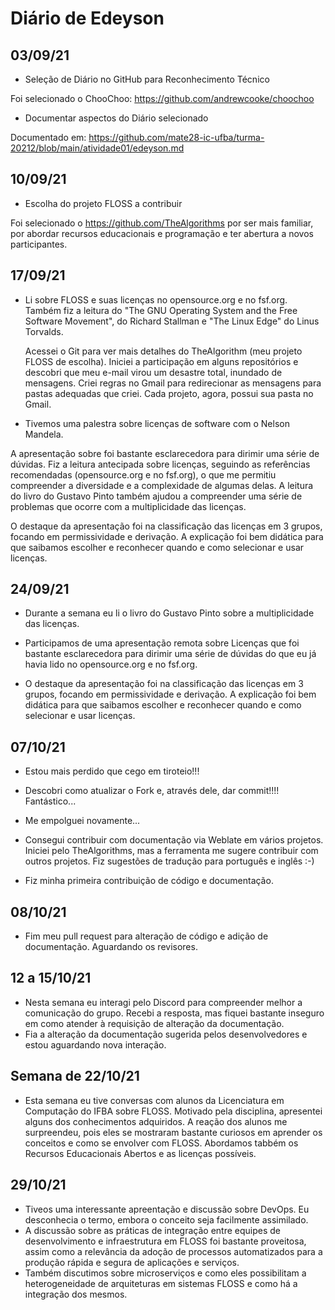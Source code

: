 # Diário de Edeyson

## 03/09/21

+ Seleção de Diário no GitHub para Reconhecimento Técnico

Foi selecionado o ChooChoo: https://github.com/andrewcooke/choochoo

+ Documentar aspectos do Diário selecionado

Documentado em: https://github.com/mate28-ic-ufba/turma-20212/blob/main/atividade01/edeyson.md


## 10/09/21
+ Escolha do projeto FLOSS a contribuir

Foi selecionado o https://github.com/TheAlgorithms por ser mais familiar, por abordar recursos educacionais e programação e ter abertura a novos participantes.

## 17/09/21

- Li sobre FLOSS e suas licenças no opensource.org e no fsf.org. Também fiz a leitura do "The GNU Operating System and the Free Software Movement", do Richard Stallman e "The Linux Edge" do Linus Torvalds.

	Acessei o Git para ver mais detalhes do TheAlgorithm (meu projeto FLOSS de escolha).
Iniciei a participação em alguns repositórios e descobri que meu e-mail virou um desastre total, inundado de mensagens. Criei regras no Gmail para redirecionar as mensagens para pastas adequadas que criei. Cada projeto, agora, possui sua pasta no Gmail.

+ Tivemos uma palestra sobre licenças de software com o Nelson Mandela.

A apresentação sobre foi bastante esclarecedora para dirimir uma série de dúvidas.
Fiz a leitura antecipada sobre licenças, seguindo as referências recomendadas (opensource.org e no fsf.org), o que me permitiu compreender a diversidade e a complexidade de algumas delas. A leitura do livro do Gustavo Pinto também ajudou a compreender uma série de problemas que ocorre com a multiplicidade das licenças.

O destaque da apresentação foi na classificação das licenças em 3 grupos, focando em permissividade e derivação. A explicação foi bem didática para que saibamos escolher e reconhecer quando e como selecionar e usar licenças.


## 24/09/21

- Durante a semana eu li o livro do Gustavo Pinto sobre a multiplicidade das licenças.

- Participamos de uma apresentação remota sobre Licenças que foi bastante esclarecedora para dirimir uma série de dúvidas do que eu já havia lido no opensource.org e no fsf.org.

- O destaque da apresentação foi na classificação das licenças em 3 grupos, focando em permissividade e derivação. A explicação foi bem didática para que saibamos escolher e reconhecer quando e como selecionar e usar licenças.

## 07/10/21

- Estou mais perdido que cego em tiroteio!!!
- Descobri como atualizar o Fork e, através dele, dar commit!!!! Fantástico...
- Me empolguei novamente...

- Consegui contribuir com documentação via Weblate em vários projetos. Iniciei pelo TheAlgorithms, mas a ferramenta me sugere contribuir com outros projetos. Fiz sugestões de tradução para português e inglês :-)
- Fiz minha primeira contribuição de código e documentação.


## 08/10/21
- Fim meu pull request para alteração de código e adição de documentação. Aguardando os revisores.

## 12 a 15/10/21
- Nesta semana eu interagi pelo Discord para compreender melhor a comunicação do grupo. Recebi a resposta, mas fiquei bastante inseguro em como atender à requisição de alteração da documentação.
- Fia a alteração da documentação sugerida pelos desenvolvedores e estou aguardando nova interação. 

## Semana de 22/10/21
- Esta semana eu tive conversas com alunos da Licenciatura em Computação do IFBA sobre FLOSS. Motivado pela disciplina, apresentei alguns dos conhecimentos adquiridos. A reação dos alunos me surpreendeu, pois eles se mostraram bastante curiosos em aprender os conceitos e como se envolver com FLOSS. Abordamos tabbém os Recursos Educacionais Abertos e as licenças possíveis.

## 29/10/21
- Tiveos uma interessante apreentação e discussão sobre DevOps. Eu desconhecia o termo, embora o conceito seja facilmente assimilado. 
- A discussão sobre as práticas de integração entre equipes de desenvolvimento e infraestrutura em FLOSS foi bastante proveitosa, assim como a relevância da adoção de processos automatizados para a produção rápida e segura de aplicações e serviços. 
- Também discutimos sobre microserviços e como eles possibilitam a heterogeneidade de arquiteturas em sistemas FLOSS e como há a integração dos mesmos.
